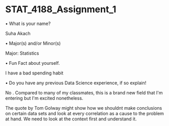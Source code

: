 # STAT_4188_Assignment_1

•	What is your name?

Suha Akach

•	Major(s) and/or Minor(s)

Major: Statistics

•	Fun Fact about yourself.

I have a bad spending habit

•	Do you have any previous Data Science experience, if so explain!

No . Compared to many of my classmates, this is a brand new field that I'm entering but I'm excited nonetheless. 

The quote by Tom Golway might show how we shouldnt make conclusions on certain data sets and look at every correlation as a cause to the problem at hand. We need to look at the context first and understand it.
